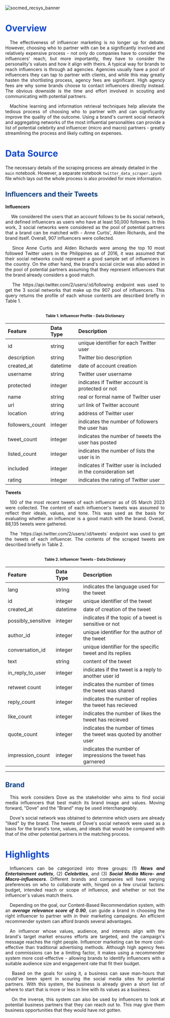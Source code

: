 ![socmed_recsys_banner](https://github.com/lorainemnrc/recsys-socmed-marketing/assets/23328647/790faeb6-f057-47c0-909d-cee007431831)

<h1 style="color: #1048CB"><b>Overview</b></h1>

<p align="justify">&emsp;The effectiveness of influencer marketing is no longer up for debate. However, choosing who to partner with can be a significantly involved and relatively expensive process - not only do companies have to consider the influencers' reach, but more importantly, they have to consider the personality's values and how it align with theirs. A typical way for brands to reach influencers is through ad agencies. Agencies usually have a pool of influencers they can tap to partner with clients, and while this may greatly hasten the shortlisting process, agency fees are significant. High agency fees are why some brands choose to contact influencers directly instead. The obvious downside is the time and effort involved in scouting and communicating with potential partners.
</p>
<p align="justify">&emsp;Machine learning and information retrieval techniques help alleviate the tedious process of choosing who to partner with and can significantly improve the quality of the outcome. Using a brand's current social network and aggregating networks of the most influential personalities can provide a list of potential celebrity and influencer (micro and macro) partners - greatly streamlining the process and likely cutting on expenses.
 </p>

<h1 style="color: #1048CB"><b>Data Source</b></h1>

The necessary details of the scraping process are already detailed in the `main` notebook. However, a separate notebook `twitter_data_scraper.ipynb` file which lays out the whole process is also provided for more information.

<h2 style="color: #003b7f"><b>Influencers and their Tweets</b></h2>

**Influencers**

<p align="justify">
&emsp; We considered the users that an account follows to be its social network, and defined influencers as users who have at least 50,000 followers. In this work, 3 social networks were considered as the pool of potential partners that a brand can be matched with - Anne Curtis', Alden Richards, and the brand itself. Overall, 907 influencers were collected.
</p>
<p align="justify">
&emsp; Since Anne Curtis and Alden Richards were among the top 10 most followed Twitter users in the Philippines as of 2016, it was assumed that their social networks could represent a good sample set of influencers in the country. On the other hand, the brand's social circle was also added in the pool of potential partners assuming that they represent influencers that the brand already considers a good match.
</p>
<p align="justify">
&emsp; The https://api.twitter.com/2/users/:id/following endpoint was used to get the 3 social networks that make up the 907 pool of influencers. This query returns the profile of each whose contents are described briefly in Table 1.
</p>
<br>
<center style="font-size:12px;font-style:default;"><b>Table 1. Influencer Profile - Data Dictionary</b></center>

|Feature    | Data Type     | Description                                                                           |
|:--------------|:-------------|:--------------------------------------------------------------------------------------|
|id|string|unique identifier for each Twitter user
|description|string| Twitter bio description
|created_at|datetime|date of account creation
|username|string|Twitter user username
|protected|integer|indicates if Twitter account is protected or not
|name|string|real or formal name of Twitter user
|url|string|url link of Twitter account
|location|string|address of Twitter user
|followers_count|integer|indicates the number of followers the user has
|tweet_count|integer|indicates the number of tweets the user has posted
|listed_count|integer|indicates the number of lists the user is in
|included|integer|indicates if Twitter user is included in the consideration set
|rating|integer|indicates the rating of Twitter user


**Tweets**

<p align="justify">
&emsp;100 of the most recent tweets of each influencer as of 05 March 2023 were collected. The content of each influencer's tweets was assumed to reflect their ideals, values, and tone. This was used as the basis for evaluating whether an influencer is a good match with the brand. Overall, 88,135 tweets were gathered.
</p>
<p align="justify">
&emsp;The `https://api.twitter.com/2/users/:id/tweets` endpoint was used to get the tweets of each influencer. The contents of the scraped tweets are described briefly in Table 2.
</p>
<br>
<center style="font-size:12px;font-style:default;"><b>Table 2. Influencer Tweets - Data Dictionary</b></center>

|Feature    | Data Type     | Description                                                                           |
|:--------------|:-------------|:--------------------------------------------------------------------------------------|
|lang|string|indicates the language used for the tweet
|id|integer| unique identifier of the tweet
|created_at|datetime|date of creation of the tweet
|possibly_sensitive|integer|indicates if the topic of a tweet is sensitive or not
|author_id|integer|unique identifier for the author of the tweet
|conversation_id|integer|unique identifier for the specific tweet and its replies
|text|string|content of the tweet
|in_reply_to_user|integer|indicates if the tweet is a reply to another user id
|retweet count|integer|indicates the number of times the tweet was shared
|reply_count|integer|indicates the number of replies the tweet has recieved
|like_count|integer|indicates the number of likes the tweet has recieved
|quote_count|integer|indicates the number of times the tweet was quoted by another user
|impression_count|integer|indicates the number of impressions the tweet has garnered

***
<h2 style="color: #003b7f"><b>Brand</b></h2>

<p align="justify">
&emsp;This work considers Dove as the stakeholder who aims to find social media influencers that best match its brand image and values. Moving forward, "Dove" and the "Brand" may be used interchangeably.
</p>

<p align="justify">
&emsp;Dove's social network was obtained to determine which users are already "liked" by the brand. The tweets of Dove's social network were used as a basis for the brand's tone, values, and ideals that would be compared with that of the other potential partners in the matching process.
</p>

<h1 style="color: #1048CB"><b>Highlights</b></h1>

<p align="justify">
&emsp;Influencers can be categorized into three groups: (1) <strong><em>News and Entertainment outlets</em></strong>, (2) <strong><em>Celebrities</em></strong>, and (3) <strong><em>Social Media Micro- and Macro-influencers</em></strong>. Different brands and companies will have varying preferences on who to collaborate with, hinged on a few crucial factors: budget, intended reach or scope of influence, and whether or not the influencer's values match theirs. </p>

<p align="justify">
&emsp;Depending on the goal, our Content-Based Recommendation system, with an <strong><em>average relevance score of 0.90</em></strong>, can guide a brand in choosing the right influencer to partner with in their marketing campaigns. An efficient recommender system can afford brands several advantages. </p>

<p align="justify">
&emsp;An influencer whose values, audience, and interests align with the brand's target market ensures efforts are targeted, and the campaign's message reaches the right people. Influencer marketing can be more cost-effective than traditional advertising methods. Although high agency fees and commissions can be a limiting factor, it makes using a recommender system more cost-effective - allowing brands to identify influencers with a suitable audience size and engagement rate that fit their budget. </p>

<p align="justify">
&emsp; Based on the goals for using it, a business can save man-hours that could've been spent in scouring the social media sites for potential partners. With this system, the business is already given a short list of where to start that is more or less in line with its values as a business. </p>

<p align="justify">
&emsp; On the inverse, this system can also be used by influencers to look at potential business partners that they can reach out to. This may give them business opportunities that they would have not gotten. </p>
